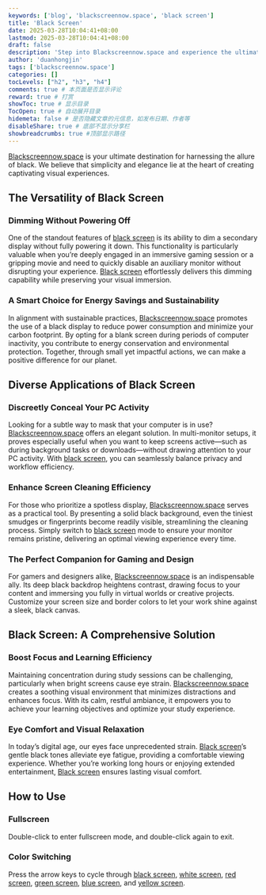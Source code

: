 ```yaml
---
keywords: ['blog', 'blackscreennow.space', 'black screen']
title: 'Black Screen'
date: 2025-03-28T10:04:41+08:00
lastmod: 2025-03-28T10:04:41+08:00
draft: false
description: 'Step into Blackscreennow.space and experience the ultimate allure of a black screen.'
author: 'duanhongjin'
tags: ['blackscreennow.space']
categories: []
tocLevels: ["h2", "h3", "h4"]
comments: true # 本页面是否显示评论
reward: true # 打赏
showToc: true # 显示目录
TocOpen: true # 自动展开目录
hidemeta: false # 是否隐藏文章的元信息，如发布日期、作者等
disableShare: true # 底部不显示分享栏
showbreadcrumbs: true #顶部显示路径
---
```


[Blackscreennow.space](https://www.blackscreennow.space) is your ultimate destination for harnessing the allure of black. We believe that simplicity and elegance lie at the heart of creating captivating visual experiences.

## The Versatility of Black Screen

### Dimming Without Powering Off

One of the standout features of [black screen](https://www.blackscreennow.space/black-screen) is its ability to dim a secondary display without fully powering it down. This functionality is particularly valuable when you’re deeply engaged in an immersive gaming session or a gripping movie and need to quickly disable an auxiliary monitor without disrupting your experience. [Black screen](https://www.blackscreennow.space/black-screen) effortlessly delivers this dimming capability while preserving your visual immersion.

### A Smart Choice for Energy Savings and Sustainability

In alignment with sustainable practices, [Blackscreennow.space](https://www.blackscreennow.space) promotes the use of a black display to reduce power consumption and minimize your carbon footprint. By opting for a blank screen during periods of computer inactivity, you contribute to energy conservation and environmental protection. Together, through small yet impactful actions, we can make a positive difference for our planet.

## Diverse Applications of Black Screen

### Discreetly Conceal Your PC Activity

Looking for a subtle way to mask that your computer is in use? [Blackscreennow.space](https://www.blackscreennow.space) offers an elegant solution. In multi-monitor setups, it proves especially useful when you want to keep screens active—such as during background tasks or downloads—without drawing attention to your PC activity. With [black screen](https://www.blackscreennow.space/black-screen), you can seamlessly balance privacy and workflow efficiency.

### Enhance Screen Cleaning Efficiency

For those who prioritize a spotless display, [Blackscreennow.space](https://www.blackscreennow.space) serves as a practical tool. By presenting a solid black background, even the tiniest smudges or fingerprints become readily visible, streamlining the cleaning process. Simply switch to [black screen](https://www.blackscreennow.space/black-screen) mode to ensure your monitor remains pristine, delivering an optimal viewing experience every time.

### The Perfect Companion for Gaming and Design

For gamers and designers alike, [Blackscreennow.space](https://www.blackscreennow.space) is an indispensable ally. Its deep black backdrop heightens contrast, drawing focus to your content and immersing you fully in virtual worlds or creative projects. Customize your screen size and border colors to let your work shine against a sleek, black canvas.

## Black Screen: A Comprehensive Solution

### Boost Focus and Learning Efficiency

Maintaining concentration during study sessions can be challenging, particularly when bright screens cause eye strain. [Blackscreennow.space](https://www.blackscreennow.space/black-screen) creates a soothing visual environment that minimizes distractions and enhances focus. With its calm, restful ambiance, it empowers you to achieve your learning objectives and optimize your study experience.

### Eye Comfort and Visual Relaxation

In today’s digital age, our eyes face unprecedented strain. [Black screen](https://www.blackscreennow.space/black-screen)’s gentle black tones alleviate eye fatigue, providing a comfortable viewing experience. Whether you’re working long hours or enjoying extended entertainment, [Black screen](https://www.blackscreennow.space/black-screen) ensures lasting visual comfort.

## How to Use

### Fullscreen

Double-click to enter fullscreen mode, and double-click again to exit.

### Color Switching

Press the arrow keys to cycle through [black screen](https://www.blackscreennow.space/black-screen), [white screen](https://www.blackscreennow.space/white-screen), [red screen](https://www.blackscreennow.space/red-screen), [green screen](https://www.blackscreennow.space/green-screen), [blue screen](https://www.blackscreennow.space/blue-screen), and [yellow screen](https://www.blackscreennow.space/yellow-screen).
